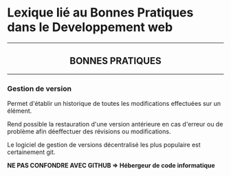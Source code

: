 # Lexique lié au Bonnes Pratiques dans le Developpement web

---

<h2 align="center">BONNES PRATIQUES</h2>

---

### Gestion de version

Permet d'établir un historique de toutes les modifications effectuées sur un élément.

Rend possible la restauration d'une version antérieure en cas d'erreur ou de problème afin déeffectuer des révisions ou modifications.

Le logiciel de gestion de versions décentralisé les plus populaire est certainement git.

**NE PAS CONFONDRE AVEC GITHUB => Hébergeur de code informatique**
